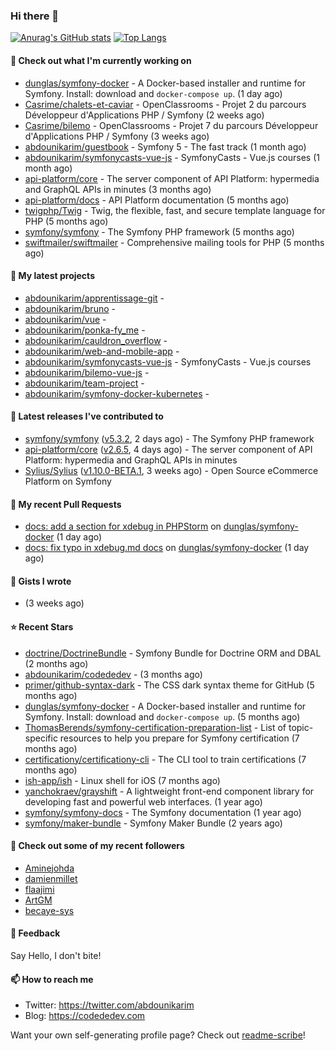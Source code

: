 ### Hi there 👋

[![Anurag's GitHub stats](https://github-readme-stats.vercel.app/api?username=abdounikarim&show_icons=true&theme=tokyonight&count_private=true)](https://github.com/anuraghazra/github-readme-stats)
[![Top Langs](https://github-readme-stats.vercel.app/api/top-langs/?username=abdounikarim&langs_count=8&layout=compact&theme=tokyonight)](https://github.com/anuraghazra/github-readme-stats)

#### 👷 Check out what I'm currently working on

- [dunglas/symfony-docker](https://github.com/dunglas/symfony-docker) - A Docker-based installer and runtime for Symfony. Install: download and `docker-compose up`. (1 day ago)
- [Casrime/chalets-et-caviar](https://github.com/Casrime/chalets-et-caviar) - OpenClassrooms - Projet 2 du parcours Développeur d&#39;Applications PHP / Symfony (2 weeks ago)
- [Casrime/bilemo](https://github.com/Casrime/bilemo) - OpenClassrooms - Projet 7 du parcours Développeur d&#39;Applications PHP / Symfony (3 weeks ago)
- [abdounikarim/guestbook](https://github.com/abdounikarim/guestbook) - Symfony 5 - The fast track (1 month ago)
- [abdounikarim/symfonycasts-vue-js](https://github.com/abdounikarim/symfonycasts-vue-js) - SymfonyCasts - Vue.js courses (1 month ago)
- [api-platform/core](https://github.com/api-platform/core) - The server component of API Platform: hypermedia and GraphQL APIs in minutes (3 months ago)
- [api-platform/docs](https://github.com/api-platform/docs) - API Platform documentation (5 months ago)
- [twigphp/Twig](https://github.com/twigphp/Twig) - Twig, the flexible, fast, and secure template language for PHP (5 months ago)
- [symfony/symfony](https://github.com/symfony/symfony) - The Symfony PHP framework (5 months ago)
- [swiftmailer/swiftmailer](https://github.com/swiftmailer/swiftmailer) - Comprehensive mailing tools for PHP (5 months ago)

#### 🌱 My latest projects

- [abdounikarim/apprentissage-git](https://github.com/abdounikarim/apprentissage-git) - 
- [abdounikarim/bruno](https://github.com/abdounikarim/bruno) - 
- [abdounikarim/vue](https://github.com/abdounikarim/vue) - 
- [abdounikarim/ponka-fy_me](https://github.com/abdounikarim/ponka-fy_me) - 
- [abdounikarim/cauldron_overflow](https://github.com/abdounikarim/cauldron_overflow) - 
- [abdounikarim/web-and-mobile-app](https://github.com/abdounikarim/web-and-mobile-app) - 
- [abdounikarim/symfonycasts-vue-js](https://github.com/abdounikarim/symfonycasts-vue-js) - SymfonyCasts - Vue.js courses
- [abdounikarim/bilemo-vue-js](https://github.com/abdounikarim/bilemo-vue-js) - 
- [abdounikarim/team-project](https://github.com/abdounikarim/team-project) - 
- [abdounikarim/symfony-docker-kubernetes](https://github.com/abdounikarim/symfony-docker-kubernetes) - 

#### 🔭 Latest releases I've contributed to

- [symfony/symfony](https://github.com/symfony/symfony) ([v5.3.2](https://github.com/symfony/symfony/releases/tag/v5.3.2), 2 days ago) - The Symfony PHP framework
- [api-platform/core](https://github.com/api-platform/core) ([v2.6.5](https://github.com/api-platform/core/releases/tag/v2.6.5), 4 days ago) - The server component of API Platform: hypermedia and GraphQL APIs in minutes
- [Sylius/Sylius](https://github.com/Sylius/Sylius) ([v1.10.0-BETA.1](https://github.com/Sylius/Sylius/releases/tag/v1.10.0-BETA.1), 3 weeks ago) - Open Source eCommerce Platform on Symfony

#### 🔨 My recent Pull Requests

- [docs: add a section for xdebug in PHPStorm](https://github.com/dunglas/symfony-docker/pull/160) on [dunglas/symfony-docker](https://github.com/dunglas/symfony-docker) (1 day ago)
- [docs: fix typo in xdebug.md docs](https://github.com/dunglas/symfony-docker/pull/159) on [dunglas/symfony-docker](https://github.com/dunglas/symfony-docker) (1 day ago)

#### 📓 Gists I wrote

- [](https://gist.github.com/b237278802559acb0bcf1e2516ba718e) (3 weeks ago)

#### ⭐ Recent Stars

- [doctrine/DoctrineBundle](https://github.com/doctrine/DoctrineBundle) - Symfony Bundle for Doctrine ORM and DBAL (2 months ago)
- [abdounikarim/codededev](https://github.com/abdounikarim/codededev) -  (3 months ago)
- [primer/github-syntax-dark](https://github.com/primer/github-syntax-dark) - The CSS dark syntax theme for GitHub (5 months ago)
- [dunglas/symfony-docker](https://github.com/dunglas/symfony-docker) - A Docker-based installer and runtime for Symfony. Install: download and `docker-compose up`. (5 months ago)
- [ThomasBerends/symfony-certification-preparation-list](https://github.com/ThomasBerends/symfony-certification-preparation-list) - List of topic-specific resources to help you prepare for Symfony certification (7 months ago)
- [certificationy/certificationy-cli](https://github.com/certificationy/certificationy-cli) - The CLI tool to train certifications (7 months ago)
- [ish-app/ish](https://github.com/ish-app/ish) - Linux shell for iOS (7 months ago)
- [yanchokraev/grayshift](https://github.com/yanchokraev/grayshift) - A lightweight front-end component library for developing fast and powerful web interfaces. (1 year ago)
- [symfony/symfony-docs](https://github.com/symfony/symfony-docs) - The Symfony documentation (1 year ago)
- [symfony/maker-bundle](https://github.com/symfony/maker-bundle) - Symfony Maker Bundle (2 years ago)

#### 👯 Check out some of my recent followers

- [Aminejohda](https://github.com/Aminejohda)
- [damienmillet](https://github.com/damienmillet)
- [flaajimi](https://github.com/flaajimi)
- [ArtGM](https://github.com/ArtGM)
- [becaye-sys](https://github.com/becaye-sys)

#### 💬 Feedback

Say Hello, I don't bite!

#### 📫 How to reach me

- Twitter: https://twitter.com/abdounikarim
- Blog: https://codededev.com

Want your own self-generating profile page? Check out [readme-scribe](https://github.com/muesli/readme-scribe)!
